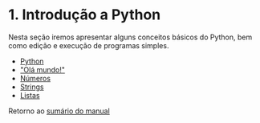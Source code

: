 # 1. Introdução a  Python

Nesta seção iremos apresentar alguns conceitos básicos do Python, bem como edição e execução de programas simples.

* [Python](01_Python.md)
* ["Olá mundo!"](02_Hello_world.md)
* [Números](03_Numeros.md)
* [Strings](04_Strings.md)
* [Listas](05_Listas.md)

Retorno ao [sumário do manual](./../Conteudo.md)
